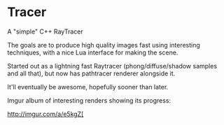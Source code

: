 # Tracer
A "simple" C++ RayTracer

The goals are to produce high quality images fast using interesting techniques, with a nice Lua interface for making the scene.

Started out as a lightning fast Raytracer (phong/diffuse/shadow samples and all that), but now has pathtracer renderer alongside it. 

It'll eventually be awesome, hopefully sooner than later.


Imgur album of interesting renders showing its progress:

http://imgur.com/a/e5kgZ[
